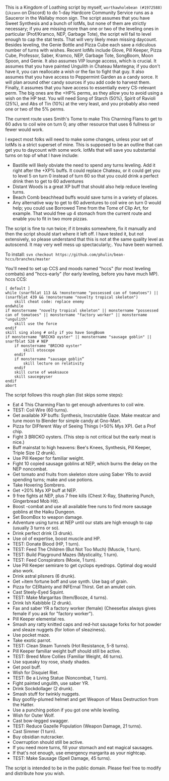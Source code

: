 This is a Kingdom of Loathing script by myself, `worthawholebean (#1972588)` (`ikzann` on Discord) to do 1-day Hardcore Community Service runs as a Sauceror in the Wallaby moon sign.
The script assumes that you have Sweet Synthesis and a bunch of IotMs, but none of them are strictly necessary; if you are missing more than one or two of the leveling ones in particular (Prof/Kramco, NEP, Garbage Tote), the script will fail to level enough to cap the stat tests. That will very likely mean missing daycount.
Besides leveling, the Genie Bottle and Pizza Cube each save a ridiculous number of turns with wishes.
Recent IotMs include Glove, Pill Keeper, Pizza Cube, Professor, Saber, Kramco, NEP, Garbage Tote, SongBoom, Moon Spoon, and Genie. It also assumes VIP lounge access, which is crucial.
It assumes that you have painted Ungulith in Chateau Mantegna; if you don't have it, you can reallocate a wish or the fax to fight that guy.
It also assumes that you have access to Peppermint Garden as a candy sorce. It will plan around other candy sources if you add code to harvest them.
Finally, it assumes that you have access to essentially every CS-relevant perm. The big ones are the +HP% perms, as they allow you to avoid using a wish on the HP test. You will need Song of Starch (50%), Spirit of Ravioli (25%), and Abs of Tin (10%) at the very least, and you probably also need one or two of the 5% perms.

The current route uses Smith's Tome to make This Charming Flans to get to 60 advs to coil wire on turn 0; any other resource that uses 6 fullness or fewer would work.

I expect most folks will need to make some changes, unless your set of IotMs is a strict superset of mine. This is supposed to be an outline that can get you to daycount with some work. IotMs that will save you substantial turns on top of what I have include:
- Bastille will likely obviate the need to spend any turns leveling. Add it right after the +XP% buffs. It could replace Chateau, or it could get you to level 5 on turn 0 instead of turn 60 so that you could drink a perfect drink then to get to 60 adventures
- Distant Woods is a great XP buff that should also help reduce leveling turns.
- Beach Comb beachhead buffs would save turns in a variety of places.
- Any alternative way to get to 60 adventures to coil wire on turn 0 would help; you could use Borrowed Time from the Tome of Clip Art, for example. That would free up 4 stomach from the current route and enable you to fit in two more pizzas.

The script is fine to run twice; if it breaks somewhere, fix it manually and then the script should start where it left off. I have tested it, but not extensively, so please understand that this is not at the same quality level as autoscend. It may very well mess up spectacularly;. You have been warned.

To install:
`svn checkout https://github.com/phulin/bean-hccs/branches/master`

You'll need to set up CCS and moods named "hccs" (for most leveling combats) and "hccs-early" (for early leveling, before you have much MP).
hccs CCS:
```
[ default ]
while (snarfblat 113 && !monstername "possessed can of tomatoes") || (snarfblat 439 && !monstername "novelty tropical skeleton")
    skill cheat code: replace enemy
endwhile
if monstername "novelty tropical skeleton" || monstername "possessed can of tomatoes" || monstername "factory worker" || monstername "ungulith"
    skill use the force
endif
skill sing along # only if you have SongBoom
if monstername "BRICKO oyster" || monstername "sausage goblin" || snarfblat 528 # NEP
    if monstername "BRICKO oyster"
        skill otoscope
    endif
    if monstername “sausage goblin”
        skill lecture on relativity
    endif
    skill curse of weaksauce
    skill saucegeyser
endif
abort
```

The script follows this rough plan (list skips some steps):
- Eat 4 This Charming Flan to get enough adventures to coil wire.
- TEST: Coil Wire (60 turns).
- Get available XP buffs: Synthesis, Inscrutable Gaze. Make meatcar and tune moon to Blender for simple candy at Gno-Mart.
- Pizza for DIFferent Way of Seeing Things (+50% Mys XP). Get a Prof chip.
- Fight 3 BRICKO oysters. (This step is not critical but the early meat is nice.)
- Buff mainstat to high heavens: Bee's Knees, Synthesis, Pill Keeper, Triple Size (2 drunk).
- Use Pill Keeper for familiar weight.
- Fight 10 copied sausage goblins at NEP, which burns the delay on the NEP noncombat.
- Get tomato and fruits from skeleton store using Saber YRs to avoid spending turns; make and use potions.
- Take Hovering Sombrero.
- Get +20% Mys XP buff at NEP.
- 9 free fights at NEP, plus 7 free kills (Chest X-Ray, Shattering Punch, Gingerbread Mob Hit).
- Boost -combat and use all available free runs to find more sausage goblins at the Haiku Dungeon.
- Set BoomBox to weapon damage.
- Adventure using turns at NEP until our stats are high enough to cap (usually 3 turns or so).
- Drink perfect drink (3 drunk).
- Use oil of expertise, boost muscle and HP.
- TEST: Donate Blood (HP, 1 turn).
- TEST: Feed The Children (But Not Too Much) (Muscle, 1 turn).
- TEST: Build Playground Mazes (Mysticality, 1 turn).
- TEST: Feed Conspirators (Moxie, 1 turn).
- Use Pill Keeper semirare to get cyclops eyedrops. Optimal dog would also work.
- Drink astral pilsners (6 drunk).
- Get +item fortune boff and use synth. Use bag of grain.
- Pizza for CERtainty and INFErnal Thirst. Get an amulet coin.
- Cast Steely-Eyed Squint.
- TEST: Make Margaritas (Item/Booze, 4 turns).
- Drink Ish Kabibble (2 drunk).
- Fax and saber YR a factory worker (female) (Cheesefax always gives female if you ask for "factory worker").
- Pill Keeper elemental res.
- Smash any ratty knitted caps and red-hot sausage forks for hot powder and sleaze nuggets (for lotion of sleaziness).
- Use pocket maze.
- Take exotic parrot.
- TEST: Clean Steam Tunnels (Hot Resistance, 5-8 turns).
- Pill Keeper familiar weight buff should still be active.
- TEST: Breed More Collies (Familiar Weight, 46 turns).
- Use squeaky toy rose, shady shades.
- Get pool buff.
- Wish for Disquiet Riet.
- TEST: Be a Living Statue (Noncombat, 1 turn).
- Fight painted ungulith, use saber YR.
- Drink Sockdollager (2 drunk).
- Smash stuff for twinkly nuggets.
- Buy goofily-plumed helmet and get Weapon of Mass Destruction from the Hatter.
- Use a punching potion if you got one while leveling.
- Wish for Outer Wolf.
- Cast bow-legged swagger.
- TEST: Reduce Gazelle Population (Weapon Damage, 21 turns).
- Cast Simmer (1 turn).
- Buy obsidian nutcracker.
- Cowrruption should still be active.
- If you need more turns, fill your stomach and eat magical sausages.
- If that's not enough, use emergency margarita as your nightcap.
- TEST: Make Sausage (Spell Damage, 45 turns).

The script is intended to be in the public domain. Please feel free to modify and distribute how you wish.